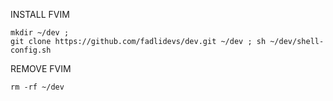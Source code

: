 INSTALL FVIM

```
mkdir ~/dev ;
git clone https://github.com/fadlidevs/dev.git ~/dev ; sh ~/dev/shell-config.sh
```
REMOVE FVIM
```
rm -rf ~/dev
```
